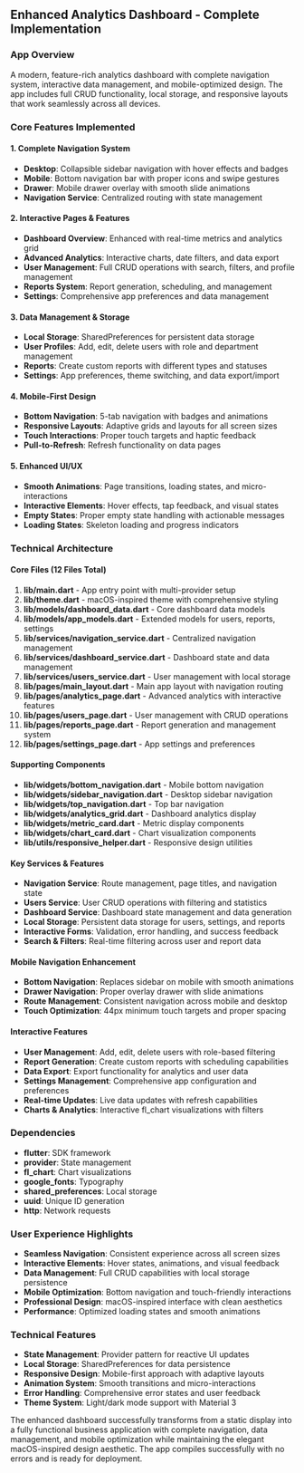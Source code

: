 ## Enhanced Analytics Dashboard - Complete Implementation

### App Overview
A modern, feature-rich analytics dashboard with complete navigation system, interactive data management, and mobile-optimized design. The app includes full CRUD functionality, local storage, and responsive layouts that work seamlessly across all devices.

### Core Features Implemented

#### 1. Complete Navigation System
- **Desktop**: Collapsible sidebar navigation with hover effects and badges
- **Mobile**: Bottom navigation bar with proper icons and swipe gestures  
- **Drawer**: Mobile drawer overlay with smooth slide animations
- **Navigation Service**: Centralized routing with state management

#### 2. Interactive Pages & Features
- **Dashboard Overview**: Enhanced with real-time metrics and analytics grid
- **Advanced Analytics**: Interactive charts, date filters, and data export
- **User Management**: Full CRUD operations with search, filters, and profile management
- **Reports System**: Report generation, scheduling, and management
- **Settings**: Comprehensive app preferences and data management

#### 3. Data Management & Storage
- **Local Storage**: SharedPreferences for persistent data storage
- **User Profiles**: Add, edit, delete users with role and department management
- **Reports**: Create custom reports with different types and statuses
- **Settings**: App preferences, theme switching, and data export/import

#### 4. Mobile-First Design
- **Bottom Navigation**: 5-tab navigation with badges and animations
- **Responsive Layouts**: Adaptive grids and layouts for all screen sizes
- **Touch Interactions**: Proper touch targets and haptic feedback
- **Pull-to-Refresh**: Refresh functionality on data pages

#### 5. Enhanced UI/UX
- **Smooth Animations**: Page transitions, loading states, and micro-interactions
- **Interactive Elements**: Hover effects, tap feedback, and visual states
- **Empty States**: Proper empty state handling with actionable messages
- **Loading States**: Skeleton loading and progress indicators

### Technical Architecture

#### Core Files (12 Files Total)
1. **lib/main.dart** - App entry point with multi-provider setup
2. **lib/theme.dart** - macOS-inspired theme with comprehensive styling
3. **lib/models/dashboard_data.dart** - Core dashboard data models
4. **lib/models/app_models.dart** - Extended models for users, reports, settings
5. **lib/services/navigation_service.dart** - Centralized navigation management
6. **lib/services/dashboard_service.dart** - Dashboard state and data management
7. **lib/services/users_service.dart** - User management with local storage
8. **lib/pages/main_layout.dart** - Main app layout with navigation routing
9. **lib/pages/analytics_page.dart** - Advanced analytics with interactive features
10. **lib/pages/users_page.dart** - User management with CRUD operations
11. **lib/pages/reports_page.dart** - Report generation and management system
12. **lib/pages/settings_page.dart** - App settings and preferences

#### Supporting Components
- **lib/widgets/bottom_navigation.dart** - Mobile bottom navigation
- **lib/widgets/sidebar_navigation.dart** - Desktop sidebar navigation
- **lib/widgets/top_navigation.dart** - Top bar navigation
- **lib/widgets/analytics_grid.dart** - Dashboard analytics display
- **lib/widgets/metric_card.dart** - Metric display components
- **lib/widgets/chart_card.dart** - Chart visualization components
- **lib/utils/responsive_helper.dart** - Responsive design utilities

#### Key Services & Features
- **Navigation Service**: Route management, page titles, and navigation state
- **Users Service**: User CRUD operations with filtering and statistics
- **Dashboard Service**: Dashboard state management and data generation
- **Local Storage**: Persistent data storage for users, settings, and reports
- **Interactive Forms**: Validation, error handling, and success feedback
- **Search & Filters**: Real-time filtering across user and report data

#### Mobile Navigation Enhancement
- **Bottom Navigation**: Replaces sidebar on mobile with smooth animations
- **Drawer Navigation**: Proper overlay drawer with slide animations
- **Route Management**: Consistent navigation across mobile and desktop
- **Touch Optimization**: 44px minimum touch targets and proper spacing

#### Interactive Features
- **User Management**: Add, edit, delete users with role-based filtering
- **Report Generation**: Create custom reports with scheduling capabilities
- **Data Export**: Export functionality for analytics and user data
- **Settings Management**: Comprehensive app configuration and preferences
- **Real-time Updates**: Live data updates with refresh capabilities
- **Charts & Analytics**: Interactive fl_chart visualizations with filters

### Dependencies
- **flutter**: SDK framework
- **provider**: State management
- **fl_chart**: Chart visualizations
- **google_fonts**: Typography
- **shared_preferences**: Local storage
- **uuid**: Unique ID generation
- **http**: Network requests

### User Experience Highlights
- **Seamless Navigation**: Consistent experience across all screen sizes
- **Interactive Elements**: Hover states, animations, and visual feedback
- **Data Management**: Full CRUD capabilities with local storage persistence
- **Mobile Optimization**: Bottom navigation and touch-friendly interactions
- **Professional Design**: macOS-inspired interface with clean aesthetics
- **Performance**: Optimized loading states and smooth animations

### Technical Features
- **State Management**: Provider pattern for reactive UI updates
- **Local Storage**: SharedPreferences for data persistence
- **Responsive Design**: Mobile-first approach with adaptive layouts
- **Animation System**: Smooth transitions and micro-interactions
- **Error Handling**: Comprehensive error states and user feedback
- **Theme System**: Light/dark mode support with Material 3

The enhanced dashboard successfully transforms from a static display into a fully functional business application with complete navigation, data management, and mobile optimization while maintaining the elegant macOS-inspired design aesthetic. The app compiles successfully with no errors and is ready for deployment.